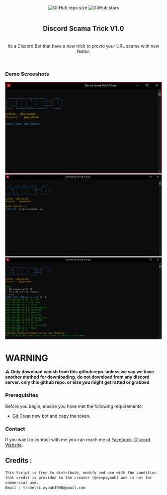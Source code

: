 <div align="center">
  
  ![GitHub repo size](https://img.shields.io/github/repo-size/devpayoub/CV-Generator-Application)
  ![GitHub stars](https://img.shields.io/github/stars/devpayoub/CV-Generator-Application?style=social)
  <br />
  <br />

  <h2 align="center">Discord Scama Trick V1.0</h2>

  <br />Its a Discord Bot that have a new trick to provid your URL scama with new featur.

</div>

<br />

### Demo Screeshots

![Taskbuddy Desktop Demo](https://raw.githubusercontent.com/devpayoub/Discord-Scama-Trick/main/Images/1.PNG "Desktop Demo")
![Taskbuddy Desktop Demo](./Images/2.png "Desktop Demo")
![Taskbuddy Desktop Demo](./Images/3.png "Desktop Demo")

# WARNING 
**⚠️ Only download vanish from this github repo. unless we say we have another method for downloading. do not download from any discord server. only this github repo. or else you might get ratted or grabbed**

### Prerequisites

Before you begin, ensure you have met the following requirements:

* [Git](https://discord.com/developers/applications "Discord app") Creat new bot and copy the token.

### Contact

If you want to contact with me you can reach me at 
[Facebook](https://www.facebook.com/EminemTB).
[Discord](https://discord.com/invite/N9R6WZs97U).
[Website](https://discord.com/invite/N9R6WZs97U).


## Credits :
```
This Script is free to distribute, modify and use with the condition that credit is provided to the creator (@devpayoub) and is not for commercial use.
Email : trabelsi.ayoub1998@gmail.com
```

